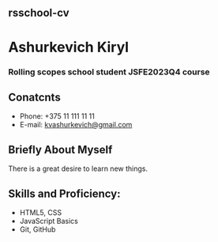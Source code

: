 ## rsschool-cv


# Ashurkevich Kiryl


### Rolling scopes school student JSFE2023Q4 course


## Conatcnts
* Phone: +375 11 111 11 11
* E-mail: kvashurkevich@gmail.com

## Briefly About Myself
There is a great desire to learn new things.

## Skills and Proficiency:
* HTML5, CSS
* JavaScript Basics
* Git, GitHub

